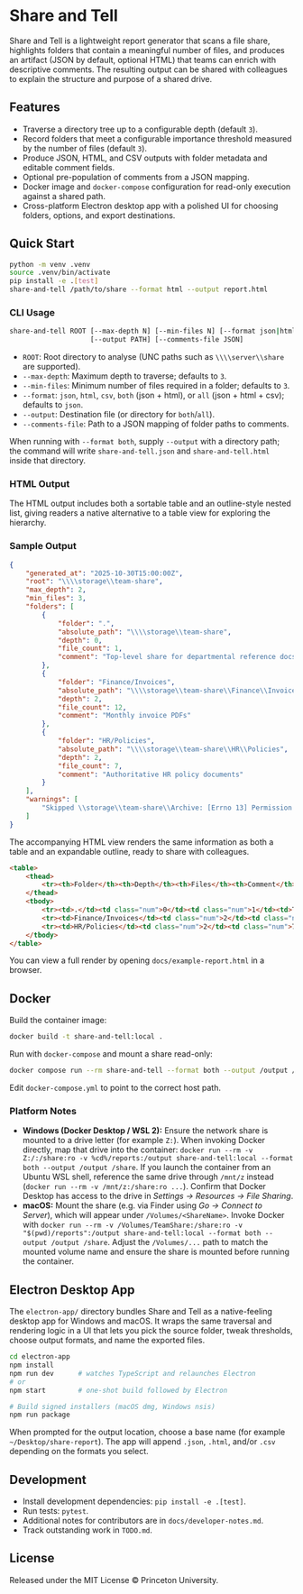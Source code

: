 # Share and Tell

Share and Tell is a lightweight report generator that scans a file share, highlights folders that contain a meaningful number of files, and produces an artifact (JSON by default, optional HTML) that teams can enrich with descriptive comments. The resulting output can be shared with colleagues to explain the structure and purpose of a shared drive.

## Features

- Traverse a directory tree up to a configurable depth (default `3`).
- Record folders that meet a configurable importance threshold measured by the number of files (default `3`).
- Produce JSON, HTML, and CSV outputs with folder metadata and editable comment fields.
- Optional pre-population of comments from a JSON mapping.
- Docker image and `docker-compose` configuration for read-only execution against a shared path.
- Cross-platform Electron desktop app with a polished UI for choosing folders, options, and export destinations.

## Quick Start

```bash
python -m venv .venv
source .venv/bin/activate
pip install -e .[test]
share-and-tell /path/to/share --format html --output report.html
```

### CLI Usage

```bash
share-and-tell ROOT [--max-depth N] [--min-files N] [--format json|html|both]
                    [--output PATH] [--comments-file JSON]
```

- `ROOT`: Root directory to analyse (UNC paths such as `\\\\server\\share` are supported).
- `--max-depth`: Maximum depth to traverse; defaults to `3`.
- `--min-files`: Minimum number of files required in a folder; defaults to `3`.
- `--format`: `json`, `html`, `csv`, `both` (json + html), or `all` (json + html + csv); defaults to `json`.
- `--output`: Destination file (or directory for `both`/`all`).
- `--comments-file`: Path to a JSON mapping of folder paths to comments.

When running with `--format both`, supply `--output` with a directory path; the command will write `share-and-tell.json` and `share-and-tell.html` inside that directory.

### HTML Output

The HTML output includes both a sortable table and an outline-style nested list, giving readers a native alternative to a table view for exploring the hierarchy.

### Sample Output

```json
{
    "generated_at": "2025-10-30T15:00:00Z",
    "root": "\\\\storage\\team-share",
    "max_depth": 2,
    "min_files": 3,
    "folders": [
        {
            "folder": ".",
            "absolute_path": "\\\\storage\\team-share",
            "depth": 0,
            "file_count": 1,
            "comment": "Top-level share for departmental reference docs"
        },
        {
            "folder": "Finance/Invoices",
            "absolute_path": "\\\\storage\\team-share\\Finance\\Invoices",
            "depth": 2,
            "file_count": 12,
            "comment": "Monthly invoice PDFs"
        },
        {
            "folder": "HR/Policies",
            "absolute_path": "\\\\storage\\team-share\\HR\\Policies",
            "depth": 2,
            "file_count": 7,
            "comment": "Authoritative HR policy documents"
        }
    ],
    "warnings": [
        "Skipped \\storage\\team-share\\Archive: [Errno 13] Permission denied"
    ]
}
```

The accompanying HTML view renders the same information as both a table and an expandable outline, ready to share with colleagues.

```html
<table>
    <thead>
        <tr><th>Folder</th><th>Depth</th><th>Files</th><th>Comment</th></tr>
    </thead>
    <tbody>
        <tr><td>.</td><td class="num">0</td><td class="num">1</td><td>Top-level share for departmental reference docs</td></tr>
        <tr><td>Finance/Invoices</td><td class="num">2</td><td class="num">12</td><td>Monthly invoice PDFs</td></tr>
        <tr><td>HR/Policies</td><td class="num">2</td><td class="num">7</td><td>Authoritative HR policy documents</td></tr>
    </tbody>
</table>
```

You can view a full render by opening `docs/example-report.html` in a browser.

## Docker

Build the container image:

```bash
docker build -t share-and-tell:local .
```

Run with `docker-compose` and mount a share read-only:

```bash
docker compose run --rm share-and-tell --format both --output /output /share
```

Edit `docker-compose.yml` to point to the correct host path.

### Platform Notes

- **Windows (Docker Desktop / WSL 2):** Ensure the network share is mounted to a drive letter (for example `Z:`). When invoking Docker directly, map that drive into the container: `docker run --rm -v Z:/:/share:ro -v %cd%/reports:/output share-and-tell:local --format both --output /output /share`. If you launch the container from an Ubuntu WSL shell, reference the same drive through `/mnt/z` instead (`docker run --rm -v /mnt/z:/share:ro ...`). Confirm that Docker Desktop has access to the drive in *Settings → Resources → File Sharing*.
- **macOS:** Mount the share (e.g. via Finder using *Go → Connect to Server*), which will appear under `/Volumes/<ShareName>`. Invoke Docker with `docker run --rm -v /Volumes/TeamShare:/share:ro -v "$(pwd)/reports":/output share-and-tell:local --format both --output /output /share`. Adjust the `/Volumes/...` path to match the mounted volume name and ensure the share is mounted before running the container.

## Electron Desktop App

The `electron-app/` directory bundles Share and Tell as a native-feeling desktop app for Windows and macOS. It wraps the same traversal and rendering logic in a UI that lets you pick the source folder, tweak thresholds, choose output formats, and name the exported files.

```bash
cd electron-app
npm install
npm run dev      # watches TypeScript and relaunches Electron
# or
npm start        # one-shot build followed by Electron

# Build signed installers (macOS dmg, Windows nsis)
npm run package
```

When prompted for the output location, choose a base name (for example `~/Desktop/share-report`). The app will append `.json`, `.html`, and/or `.csv` depending on the formats you select.

## Development

- Install development dependencies: `pip install -e .[test]`.
- Run tests: `pytest`.
- Additional notes for contributors are in `docs/developer-notes.md`.
- Track outstanding work in `TODO.md`.

## License

Released under the MIT License © Princeton University.
